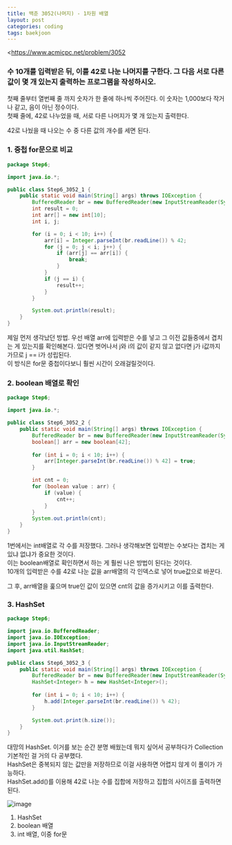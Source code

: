 ```yaml
---
title: 백준 3052(나머지) - 1차원 배열
layout: post
categories: coding
tags: baekjoon
---
```

<https://www.acmicpc.net/problem/3052
### 수 10개를 입력받은 뒤, 이를 42로 나눈 나머지를 구한다. 그 다음 서로 다른 값이 몇 개 있는지 출력하는 프로그램을 작성하시오.
첫째 줄부터 열번째 줄 까지 숫자가 한 줄에 하나씩 주어진다. 이 숫자는 1,000보다 작거나 같고, 음이 아닌 정수이다.    
첫째 줄에, 42로 나누었을 때, 서로 다른 나머지가 몇 개 있는지 출력한다.    


42로 나눴을 때 나오는 수 중 다른 값의 개수를 세면 된다.    

### 1. 중첩 for문으로 비교
```java
package Step6;

import java.io.*;

public class Step6_3052_1 {
    public static void main(String[] args) throws IOException {
        BufferedReader br = new BufferedReader(new InputStreamReader(System.in));
        int result = 0;
        int arr[] = new int[10];
        int i, j;

        for (i = 0; i < 10; i++) {
            arr[i] = Integer.parseInt(br.readLine()) % 42;
            for (j = 0; j < i; j++) {
                if (arr[j] == arr[i]) {
                    break;
                }
            }
            if (j == i) {
                result++;
            }
        }

        System.out.println(result);
    }
}    
```    
제일 먼저 생각났던 방법. 우선 배열 arr에 입력받은 수를 넣고 그 이전 값들중에서 
겹치는 게 있는지를 확인해본다. 있다면 벗어나서 j와 i의 값이 같지 않고 없다면 j가 i값까지 가므로 
j == i가 성립된다.    
이 방식은 for문 중첩이다보니 훨씬 시간이 오래걸릴것이다.    


### 2. boolean 배열로 확인
```java
package Step6;

import java.io.*;

public class Step6_3052_2 {
    public static void main(String[] args) throws IOException {
        BufferedReader br = new BufferedReader(new InputStreamReader(System.in));
        boolean[] arr = new boolean[42];
        
        for (int i = 0; i < 10; i++) {
            arr[Integer.parseInt(br.readLine()) % 42] = true;
        }

        int cnt = 0;
        for (boolean value : arr) {
            if (value) {
                cnt++;
            }
        }
        System.out.println(cnt);
    }
}    
```    

1번에서는 int배열로 각 수를 저장했다. 그러나 생각해보면 입력받는 수보다는 겹치는 게 있냐 없냐가 중요한 것이다.    
이는 boolean배열로 확인하면서 하는 게 훨씬 나은 방법이 된다는 것이다.    
10개의 입력받은 수를 42로 나눈 값을 arr배열의 각 인덱스로 넣어 true값으로 바꾼다.    

그 후, arr배열을 훑으며 true인 값이 있으면 cnt의 값을 증가시키고 이를 출력한다.    


### 3. HashSet
```java
package Step6;

import java.io.BufferedReader;
import java.io.IOException;
import java.io.InputStreamReader;
import java.util.HashSet;

public class Step6_3052_3 {
    public static void main(String[] args) throws IOException {
        BufferedReader br = new BufferedReader(new InputStreamReader(System.in));
        HashSet<Integer> h = new HashSet<Integer>();
        
        for (int i = 0; i < 10; i++) {
            h.add(Integer.parseInt(br.readLine()) % 42);
        }

        System.out.print(h.size());
    }
}    
```     
대망의 HashSet. 이거를 보는 순간 분명 배웠는데 뭐지 싶어서 공부하다가 Collection 기본적인 걸 거의 다 공부했다.    
HashSet은 중복되지 않는 값만을 저장하므로 이걸 사용하면 어렵지 않게 이 풀이가 가능하다.    
HashSet.add()를 이용해 42로 나눈 수를 집합에 저장하고 집합의 사이즈를 출력하면 된다.    


![image](https://user-images.githubusercontent.com/68698007/133877450-2c944c22-0fff-48b5-83ea-14dc8b4d1983.png)
1. HashSet
2. boolean 배열
3. int 배열, 이중 for문
